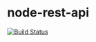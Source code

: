 # node-rest-api

[![Build Status](https://travis-ci.org/leoee/node-rest-api.svg?branch=master)](https://travis-ci.org/leoee/node-rest-api)